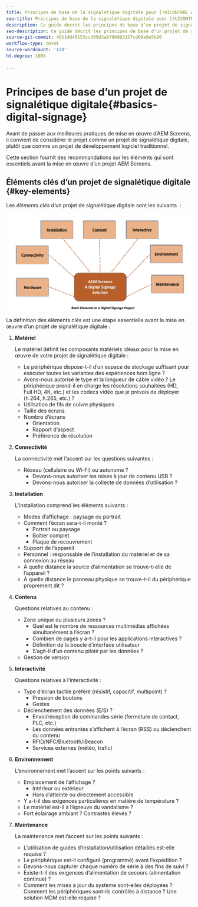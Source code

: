 ```yaml
---
title: Principes de base de la signalétique digitale pour [!UICONTROL AEM Screens]
seo-title: Principes de base de la signalétique digitale pour [!UICONTROL AEM Screens]
description: Ce guide décrit les principes de base d’un projet de signalétique digitale
seo-description: Ce guide décrit les principes de base d’un projet de signalétique digitale
source-git-commit: 4611dd40153ccd09d3a0796093157cd09a8e5b80
workflow-type: tm+mt
source-wordcount: '428'
ht-degree: 100%

---
```



# Principes de base d’un projet de signalétique digitale{#basics-digital-signage}

Avant de passer aux meilleures pratiques de mise en œuvre d’AEM Screens, il convient de considérer le projet comme un projet de signalétique digitale, plutôt que comme un projet de développement logiciel traditionnel.

Cette section fournit des recommandations sur les éléments qui sont essentiels avant la mise en œuvre d’un projet AEM Screens.

## Éléments clés d’un projet de signalétique digitale {#key-elements}

Les *éléments clés* d’un projet de signalétique digitale sont les suivants  :

![](/help/assets/Elements-Revised.png)

La définition des éléments clés est une étape essentielle avant la mise en œuvre d’un projet de signalétique digitale :

1. **Matériel**

   Le matériel définit les composants matériels idéaux pour la mise en œuvre de votre projet de signalétique digitale :
   * Le périphérique dispose-t-il d’un espace de stockage suffisant pour exécuter toutes les variantes des expériences hors ligne ?
   * Avons-nous autorisé le type et la longueur de câble vidéo ? Le périphérique prend-il en charge les résolutions souhaitées (HD, Full HD, 4K, etc.) et les codecs vidéo que je prévois de déployer (h.264, h.265, etc.) ?
   * Utilisation de fils de cuivre physiques
   * Taille des écrans
   * Nombre d’écrans
      * Orientation
      * Rapport d’aspect
      * Préférence de résolution

1. **Connectivité**

   La connectivité met l’accent sur les questions suivantes :
   * Réseau (cellulaire ou Wi-Fi) ou autonome ?
      * Devons-nous autoriser les mises à jour de contenu USB ?
      * Devons-nous autoriser la collecte de données d’utilisation ?

1. **Installation**

   L’installation comprend les éléments suivants :
   * Modes d’affichage : paysage ou portrait
   * Comment l’écran sera-t-il monté ?
      * Portrait ou paysage
      * Boîtier complet
      * Plaque de recouvrement
   * Support de l’appareil
   * Personnel : responsable de l’installation du matériel et de sa connexion au réseau
   * À quelle distance la source d’alimentation se trouve-t-elle de l’appareil ?
   * À quelle distance le panneau physique se trouve-t-il du périphérique proprement dit ?

1. **Contenu**

   Questions relatives au contenu :
   * Zone unique ou plusieurs zones ?
      * Quel est le nombre de ressources multimédias affichées simultanément à l’écran ?
      * Combien de pages y a-t-il pour les applications interactives ?
      * Définition de la boucle d’interface utilisateur
      * S’agit-il d’un contenu piloté par les données ?
   * Gestion de version

1. **Interactivité**

   Questions relatives à l’interactivité :
   * Type d’écran tactile préféré (résistif, capacitif, multipoint) ?
      * Pression de boutons
      * Gestes
   * Déclenchement des données (E/S) ?
      * Envoi/réception de commandes série (fermeture de contact, PLC, etc.)
      * Les données entrantes s’affichent à l’écran (RSS) ou déclenchent du contenu
      * RFID/NFC/Bluetooth/iBeacon
      * Services externes (météo, trafic)

1. **Environnement**

   L’environnement met l’accent sur les points suivants :
   * Emplacement de l’affichage ?
      * Intérieur ou extérieur
      * Hors d’atteinte ou directement accessible
   * Y a-t-il des exigences particulières en matière de température ?
   * Le matériel est-il à l’épreuve du vandalisme ?
   * Fort éclairage ambiant ? Contrastes élevés ?

1. **Maintenance**

   La maintenance met l’accent sur les points suivants :

   * L’utilisation de guides d’installation/utilisation détaillés est-elle requise ?
   * Le périphérique est-il configuré (programmé) avant l’expédition ?
   * Devons-nous capturer chaque numéro de série à des fins de suivi ?
   * Existe-t-il des exigences d’alimentation de secours (alimentation continue) ?
   * Comment les mises à jour du système sont-elles déployées ? Comment les périphériques sont-ils contrôlés à distance ? Une solution MDM est-elle requise ?
